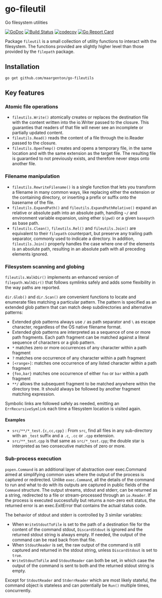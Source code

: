 # go-fileutil

Go filesystem utilities

[![GoDoc](
  https://godoc.org/github.com/maargenton/go-fileutils?status.svg)](
  https://godoc.org/github.com/maargenton/go-fileutils)
[![Build Status](
  https://travis-ci.org/maargenton/fileutils.svg?branch=master)](
  https://travis-ci.org/maargenton/fileutil)
[![codecov](
  https://codecov.io/gh/maargenton/fileutil/branch/master/graph/badge.svg)](
  https://codecov.io/gh/maargenton/fileutil)
[![Go Report Card](
  https://goreportcard.com/badge/github.com/maargenton/go-fileutils)](
  https://goreportcard.com/report/github.com/maargenton/go-fileutils)


Package `fileutil` is a small collection of utility functions to interact with
the filesystem. The functions provided are slightly higher level than those
provided by the `filepath` package.

## Installation

    go get github.com/maargenton/go-fileutils

## Key features

### Atomic file operations

- `fileutils.Write()` atomically creates or replaces the destination file with
  the content written into the io.Writer passed to the closure. This guaranties
  that readers of that file will never see an incomplete or partially updated
  content.
- `fileutils.Read()` reads the content of a file through the io.Reader passed to
  the closure.
- `fileutils.OpenTemp()` creates and opens a temporary file, in the same location
  and with the same extension as the target file. The resulting file is
  guarantied to not previously exists, and therefore never steps onto another
  file.

### Filename manipulation

- `fileutils.RewriteFilename()` is a single function that lets you transform a
  filename in many common ways, like replacing either the extension or the
  containing directory, or inserting a prefix or suffix onto the basename of the
  file.
- `fileutils.ExpandPath()` and `fileutils.ExpandPathRelative()` expand an relative
  or absolute path into an absolute path, handling `~/` and environment variable
  expansion, using ether `$(pwd)` or a given `basepath` as base path.
- `fileutils.Clean()`, `fileutils.Rel()` and `fileutils.Join()` are equivalent to
  their `filepath` counterpart, but preserve any trailing path separator,
  commonly used to indicate a directory. In addition, `fileutils.Join()` properly
  handles the case where one of the elements is an absolute path, resulting in
  an absolute path with all preceding elements ignored.

### Filesystem scanning and globing

`fileutils.WalkDir()` implements an enhanced version of `filepath.WalkDir()` that
follows symlinks safely and adds some flexibility in the way paths are reported.

`dir.Glob()` and `dir.Scan()` are convenient functions to locate and
enumerate files matching a particular pattern. The pattern is specified as an
extended glob pattern that can match deep subdirectories and alternative
patterns:

- Extended glob patterns always use `/` as path separator and `\` as escape
  character, regardless of the OS native filename format.
- Extended glob patterns are interpreted as a sequence of one or more path
  fragments. Each path fragment can be matched against a literal sequence of
  characters or a glob pattern.
- `*` matches zero or more occurrences of any character within a path fragment
- `?` matches one occurrence of any character within a path fragment
- `[<range>]`: matches one occurrence of any listed character within a path
  fragment
- `{foo,bar}` matches one occurrence of either `foo` or `bar` within a path
  fragment
- `**/` allows the subsequent fragment to be matched anywhere within the
  directory tree. It should always be followed by another fragment matching
  expression.

Symbolic links are followed safely as needed, emitting an `ErrRecursiveSymlink`
each time a filesystem location is visited again.

#### Examples

- `src/**/*_test.{c,cc,cpp}` : From `src`, find all files in any sub-directory
  with an `_test` suffix and a `.c`, `.cc` or `.cpp` extension.
- `src/**_test.cpp` is that same as `src/*_test.cpp`; the double star is
  interpreted as two consecutive matches of zero or more.


### Sub-process execution

`popen.Command` is an additional layer of abstraction over exec.Command aimed at
simplifying common uses where the output of the process is captured or
redirected. Unlike `exec.Command`, all the details of the command to run and
what to do with its outputs are captured in public fields of the `Command`
structure. The output streams, stdout and stderr, can be returned as a string,
redirected to a file or stream-processed through an `io.Reader`. If the process
is executed successfully but returns a non-zero exit status, the returned error
is an exec.ExitError that contains the actual status code.

The behavior of stdout and stderr is controlled by 3 similar variables:

- When `WriteStdoutToFile` is set to the path of a destination file for the
  content of the command stdout, `DiscardStdout` is ignored and the returned
  stdout string is always empty. If needed, the output of the command can be
  read back from that file.
- When `StdoutReader` is set, the raw output of the command is still captured
  and returned in the stdout string, unless `DiscardStdout` is set to `true`.
- `WriteStdoutToFile` and `StdoutReader` can both be set, in which case the
  output of the command is sent to both and the returned stdout string is empty.

Except for `StdoutReader` and `StderrReader` which are most likely stateful, the
command object is stateless and can potentially be `Run()` multiple times,
concurrently.
